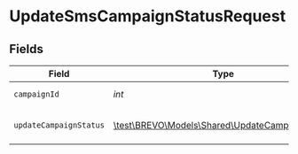 # UpdateSmsCampaignStatusRequest


## Fields

| Field                                                                                         | Type                                                                                          | Required                                                                                      | Description                                                                                   |
| --------------------------------------------------------------------------------------------- | --------------------------------------------------------------------------------------------- | --------------------------------------------------------------------------------------------- | --------------------------------------------------------------------------------------------- |
| `campaignId`                                                                                  | *int*                                                                                         | :heavy_check_mark:                                                                            | id of the campaign                                                                            |
| `updateCampaignStatus`                                                                        | [\test\BREVO\Models\Shared\UpdateCampaignStatus](../../Models/Shared/UpdateCampaignStatus.md) | :heavy_check_mark:                                                                            | Status of the campaign.                                                                       |